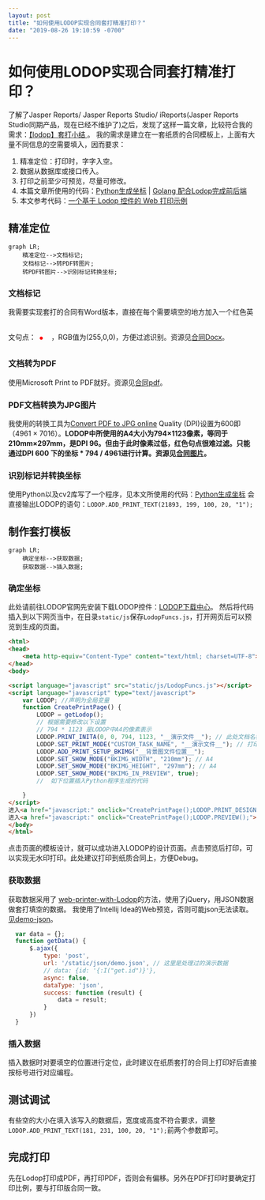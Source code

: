 ```yaml
---
layout: post
title: "如何使用LODOP实现合同套打精准打印？"
date: "2019-08-26 19:10:59 -0700"
---
```

# 如何使用LODOP实现合同套打精准打印？

  了解了Jasper Reports/ Jasper Reports Studio/ iReports(Jasper Reports Studio同期产品，现在已经不维护了)之后，发现了这样一篇文章，比较符合我的需求：[【lodop】套打小结 ](https://blog.csdn.net/zzh920625/article/details/79114046)。
  我的需求是建立在一套纸质的合同模板上，上面有大量不同信息的空需要填入，因而要求：
1. 精准定位：打印时，字字入空。
2. 数据从数据库或接口传入。
3. 打印之前至少可预览，尽量可修改。
4. 本篇文章所使用的代码：[Python生成坐标](https://github.com/Herts/RedDotsFinder) | [Golang 配合Lodop完成前后端](https://github.com/Herts/LodopWithGolang)
5. 本文参考代码：[一个基于 Lodop 控件的 Web 打印示例](https://github.com/whorusq/web-printer-with-Lodop)
## 精准定位
```mermaid
graph LR;
    精准定位-->文档标记;
    文档标记-->转PDF转图片;
    转PDF转图片-->识别标记转换坐标;
```
### 文档标记

我需要实现套打的合同有Word版本，直接在每个需要填空的地方加入一个红色英文句点： <font color=#FF0000 size=72>. </font>，RGB值为(255,0,0)，方便过滤识别。资源见[合同Docx](https://github.com/Herts/RedDotsFinder/tree/master/resource/docx)。

### 文档转为PDF

使用Microsoft Print to PDF就好。资源见[合同pdf](https://github.com/Herts/RedDotsFinder/tree/master/resource/pdf)。

### PDF文档转换为JPG图片

我使用的转换工具为[Convert PDF to JPG online](http://convert-my-image.com/PdfToJpg)
Quality (DPI)设置为600即（4961 × 7016）。**LODOP中所使用的A4大小为794×1123像素，等同于210mm×297mm，是DPI 96。但由于此时像素过低，红色句点很难过滤。只能通过DPI 600 下的坐标 * 794 / 4961进行计算。资源见[合同图片](https://github.com/Herts/RedDotsFinder/tree/master/resource/pics)。**

### 识别标记并转换坐标

使用Python以及cv2库写了一个程序，见本文所使用的代码：[Python生成坐标](https://github.com/Herts/RedDotsFinder)
会直接输出LODOP的语句：``LODOP.ADD_PRINT_TEXT(21893, 199, 100, 20, "1");``

## 制作套打模板
```mermaid
graph LR;
    确定坐标-->获取数据;
    获取数据-->插入数据;
```
### 确定坐标
此处请前往LODOP官网先安装下载LODOP控件：[LODOP下载中心](http://www.lodop.net/download.html)。
然后将代码插入到以下网页当中，在目录``static/js``保存``LodopFuncs.js``，打开网页后可以预览到生成的页面。

```html
<html>
<head>
    <meta http-equiv="Content-Type" content="text/html; charset=UTF-8">
</head>
<body>

<script language="javascript" src="static/js/LodopFuncs.js"></script>
<script language="javascript" type="text/javascript">
    var LODOP; //声明为全局变量
    function CreatePrintPage() {
        LODOP = getLodop();
		// 根据需要修改以下设置
		// 794 * 1123 是LODOP中A4的像素表示
        LODOP.PRINT_INITA(0, 0, 794, 1123, "__演示文件__"); // 此处文档名称将会在客户端使用时决定是否保存套打配置，如果无名字将每次使用服务器端的套打设置。
        LODOP.SET_PRINT_MODE("CUSTOM_TASK_NAME", "__演示文件__"); // 打印队列中的文档名
        LODOP.ADD_PRINT_SETUP_BKIMG("__背景图文件位置__");
        LODOP.SET_SHOW_MODE("BKIMG_WIDTH", "210mm"); // A4
        LODOP.SET_SHOW_MODE("BKIMG_HEIGHT", "297mm"); // A4
        LODOP.SET_SHOW_MODE("BKIMG_IN_PREVIEW", true);
		//  如下位置插入Python程序生成的代码

    }
</script>
进入<a href="javascript:" onclick="CreatePrintPage();LODOP.PRINT_DESIGN();">模板设计</a><br><br>
进入<a href="javascript:" onclick="CreatePrintPage();LODOP.PREVIEW();">模板的打印预览</a>
</body>
</html>
```
点击页面的模板设计，就可以成功进入LODOP的设计页面。点击预览后打印，可以实现无水印打印。此处建议打印到纸质合同上，方便Debug。
### 获取数据
  获取数据采用了 [web-printer-with-Lodop](https://github.com/whorusq/web-printer-with-Lodop)的方法，使用了jQuery，用JSON数据做套打填空的数据。
  我使用了Intellij Idea的Web预览，否则可能json无法读取。[见demo-json](https://github.com/Herts/LodopWithGolang-Demo/blob/master/static/json/demo.json)。

  ```javascript
    var data = {};
    function getData() {
        $.ajax({
            type: 'post',
            url: '/static/json/demo.json', // 这里是处理过的演示数据
            // data: {id: '{:I("get.id")}'},
            async: false,
            dataType: 'json',
            success: function (result) {
                data = result;
            }
        })
    }
  ```

### 插入数据
插入数据时对要填空的位置进行定位，此时建议在纸质套打的合同上打印好后直接按标号进行对应编程。
## 测试调试
有些空的大小在填入该写入的数据后，宽度或高度不符合要求，调整``    LODOP.ADD_PRINT_TEXT(181, 231, 100, 20, "1");
``前两个参数即可。

## 完成打印

先在Lodop打印成PDF，再打印PDF，否则会有偏移。另外在PDF打印时要确定打印比例，要与打印版合同一致。

